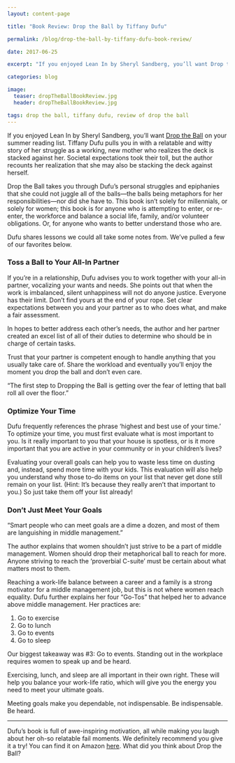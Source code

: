 ```yaml
---
layout: content-page

title: "Book Review: Drop the Ball by Tiffany Dufu"

permalink: /blog/drop-the-ball-by-tiffany-dufu-book-review/

date: 2017-06-25

excerpt: "If you enjoyed Lean In by Sheryl Sandberg, you’ll want Drop the Ball on your summer reading list. Tiffany Dufu pulls you in with a relatable and witty story of her struggle as a working, new mother who realizes the deck is stacked against her."

categories: blog

image:
  teaser: dropTheBallBookReview.jpg
  header: dropTheBallBookReview.jpg

tags: drop the ball, tiffany dufu, review of drop the ball
---
```


If you enjoyed Lean In by Sheryl Sandberg, you’ll want <a href="http://amzn.to/2wlunqt" target="_blank">Drop the Ball</a> on your summer reading list. Tiffany Dufu pulls you in with a relatable and witty story of her struggle as a working, new mother who realizes the deck is stacked against her. Societal expectations took their toll, but the author recounts her realization that she may also be stacking the deck against herself. 
 
Drop the Ball takes you through Dufu’s personal struggles and epiphanies that she could not juggle all of the balls—the balls being metaphors for her responsibilities—nor did she have to. This book isn’t solely for millennials, or solely for women; this book is for anyone who is attempting to enter, or re-enter, the workforce and balance a social life, family, and/or volunteer obligations. Or, for anyone who wants to better understand those who are.
 
Dufu shares lessons we could all take some notes from. We’ve pulled a few of our favorites below.

### Toss a Ball to Your All-In Partner

If you’re in a relationship, Dufu advises you to work together with your all-in partner, vocalizing your wants and needs. She points out that when the work is imbalanced, silent unhappiness will not do anyone justice. Everyone has their limit. Don’t find yours at the end of your rope. Set clear expectations between you and your partner as to who does what, and make a fair assessment. 
 
In hopes to better address each other’s needs, the author and her partner created an excel list of all of their duties to determine who should be in charge of certain tasks.
 
Trust that your partner is competent enough to handle anything that you usually take care of. Share the workload and eventually you’ll enjoy the moment you drop the ball and don’t even care. 
 
“The first step to Dropping the Ball is getting over the fear of letting that ball roll all over the floor.” 

### Optimize Your Time

Dufu frequently references the phrase ‘highest and best use of your time.’ To optimize your time, you must first evaluate what is most important to you. Is it really important to you that your house is spotless, or is it more important that you are active in your community or in your children’s lives? 
 
Evaluating your overall goals can help you to waste less time on dusting and, instead, spend more time with your kids. This evaluation will also help you understand why those to-do items on your list that never get done still remain on your list. (Hint: It’s because they really aren’t that important to you.) So just take them off your list already! 

### Don’t Just Meet Your Goals 

“Smart people who can meet goals are a dime a dozen, and most of them are languishing in middle management.” 
 
The author explains that women shouldn’t just strive to be a part of middle management. Women should drop their metaphorical ball to reach for more. Anyone striving to reach the ‘proverbial C-suite’ must be certain about what matters most to them. 
 
Reaching a work-life balance between a career and a family is a strong motivator for a middle management job, but this is not where women reach equality. Dufu further explains her four “Go-Tos” that helped her to advance above middle management. Her practices are:

<ol>
	<li>Go to exercise</li>
	<li>Go to lunch</li>
	<li>Go to events</li>
	<li>Go to sleep</li>
</ol>

Our biggest takeaway was #3: Go to events. Standing out in the workplace requires women to speak up and be heard. 
 
Exercising, lunch, and sleep are all important in their own right. These will help you balance your work-life ratio, which will give you the energy you need to meet  your ultimate goals.
 
Meeting goals make you dependable, not indispensable. Be indispensable. Be heard.

<hr class="secondary">

Dufu’s book is full of awe-inspiring motivation, all while making you laugh about her oh-so relatable fail moments. We definitely recommend you give it a try! You can find it on Amazon <a href="https://www.google.com/url?q=https://www.amazon.com/gp/product/1250071739/ref%3Das_li_tl?ie%3DUTF8%26tag%3Dpareandflouri-20%26camp%3D1789%26creative%3D9325%26linkCode%3Das2%26creativeASIN%3D1250071739%26linkId%3D511719fee662ac991a73297c972f4f96&sa=D&ust=1498406772794000&usg=AFQjCNHPjvxfbyqQXFqrt1tbiXR_wTgLbg" target="_blank">here</a>. What did you think about Drop the Ball?